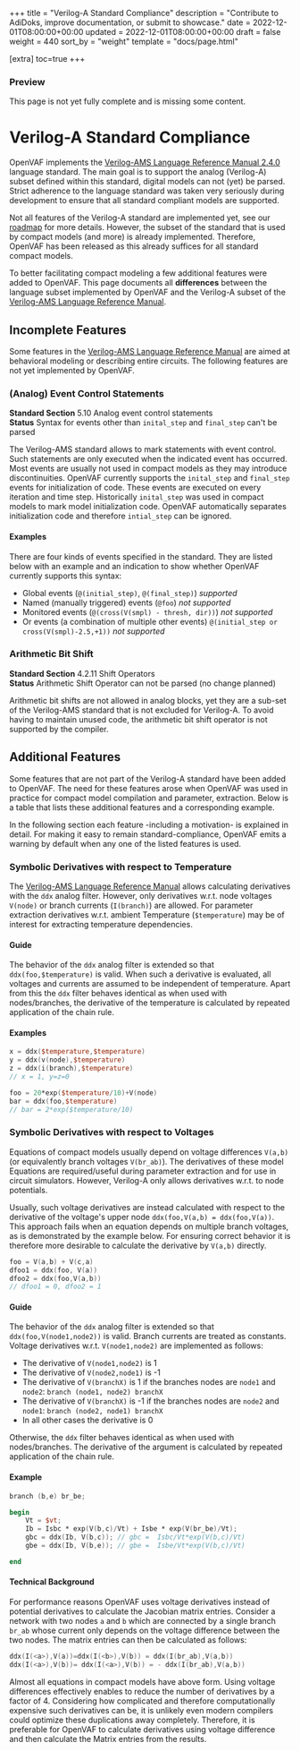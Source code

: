 +++
title = "Verilog-A Standard Compliance"
description = "Contribute to AdiDoks, improve documentation, or submit to showcase."
date = 2022-12-01T08:00:00+00:00
updated = 2022-12-01T08:00:00+00:00
draft = false
weight = 440
sort_by = "weight"
template = "docs/page.html"

[extra]
toc=true
+++

<div class="wrap container" role="document">
  <div class="content">
    <section class="section container-fluid mt-n3 pb-3">
      <div class="row justify-content-center">
        <div class="row justify-content-center">
					<div class="col-md col-lg col-xxl">
						<article>
							<h1 class="text-center">Preview</h1>
							<p class="text-center">This page is not yet fully complete and is missing some content.</p>
						</article>
					</div>
				</div>
      </div>
    </section>
  </div>
</div>

# Verilog-A Standard Compliance


OpenVAF implements the [Verilog-AMS Language Reference Manual 2.4.0][vams] language standard.
The main goal is to support the analog (Verilog-A) subset defined within this standard, digital models can not (yet) be parsed.
Strict adherence to the language standard was taken very seriously during development to ensure that all standard compliant models 
are supported.

Not all features of the Verilog-A standard are implemented yet, see our [roadmap](../roadmap) for more details.
However, the subset of the standard that is used by compact models (and more) is already implemented.
Therefore, OpenVAF has been released as this already suffices for all standard compact models. 

To better facilitating compact modeling a few additional features were added to OpenVAF.
This page documents all **differences** between the language subset implemented by OpenVAF and the Verilog-A subset of the 
[Verilog-AMS Language Reference Manual][vams].

## Incomplete Features

Some features in the [Verilog-AMS Language Reference Manual][vams] are aimed at behavioral modeling or describing 
entire circuits.
The following features are not yet implemented by OpenVAF.


### (Analog) Event Control Statements

**Standard Section** 5.10 Analog event control statements <br>
**Status** Syntax for events other than `inital_step` and `final_step` can't be parsed

The Verilog-AMS standard allows to mark statements with event control.
Such statements are only executed when the indicated event has occurred.
Most events are usually not used in compact models as they may introduce discontinuities.
OpenVAF currently supports the `inital_step` and `final_step` events for initialization of code.
These events are executed on every iteration and time step.
Historically `inital_step` was used in compact models to mark model initialization code.
OpenVAF automatically separates initialization code and therefore `intial_step` can be ignored. 

#### Examples

There are four kinds of events specified in the standard.
They are listed below with an example and an indication to show whether OpenVAF currently supports this syntax:

* Global events (`@(initial_step)`, `@(final_step)`) *supported*
* Named (manually triggered) events (`@foo`) *not supported*
* Monitored events (`@(cross(V(smpl) - thresh, dir))`) *not supported*
* Or events (a combination of multiple other events) `@(initial_step or cross(V(smpl)-2.5,+1))` *not supported*

### Arithmetic Bit Shift

**Standard Section** 4.2.11 Shift Operators <br>
**Status** Arithmetic Shift Operator can not be parsed (no change planned)

Arithmetic bit shifts are not allowed in analog blocks, yet they are a sub-set of the Verilog-AMS standard that is not excluded for Verilog-A. 
To avoid having to maintain unused code, the arithmetic bit shift operator is not supported by the compiler.

## Additional Features

Some features that are not part of the Verilog-A standard have been added to OpenVAF.
The need for these features arose when OpenVAF was used in practice for compact model compilation and parameter, 
extraction. Below is a table that lists these additional features and a corresponding example.

In the following section each feature -including a motivation- is explained in detail.
For making it easy to remain standard-compliance, 
OpenVAF emits a warning by default when any one of the listed features is used.

### Symbolic Derivatives with respect to Temperature 

The [Verilog-AMS Language Reference Manual][vams] allows calculating derivatives with the `ddx` analog filter.
However, only derivatives w.r.t. node voltages `V(node)` or branch currents (`I(branch)`) are allowed.
For parameter extraction derivatives w.r.t. ambient Temperature (`$temperature`) may be of interest for extracting temperature dependencies.

#### Guide

The behavior of the `ddx` analog filter is extended so that `ddx(foo,$temperature)` is valid.
When such a derivative is evaluated, all voltages and currents are assumed to be independent of temperature. 
Apart from this the `ddx` filter behaves identical as when used with nodes/branches, 
the derivative of the temperature is calculated by repeated application of the chain rule.

#### Examples

``` verilog
x = ddx($temperature,$temperature)
y = ddx(v(node),$temperature)
z = ddx(i(branch),$temperature)
// x = 1, y=z=0

foo = 20*exp($temperature/10)+V(node)
bar = ddx(foo,$temperature)
// bar = 2*exp($temperature/10)
```




### Symbolic Derivatives with respect to Voltages

Equations of compact models usually depend on voltage differences `V(a,b)` (or equivalently branch voltages `V(br_ab)`).
The derivatives of these model Equations are required/useful during parameter extraction and for use in circuit simulators. However, Verilog-A only allows derivatives w.r.t. to node potentials. 

Usually, such voltage derivatives are instead calculated with respect to the derivative of the voltage's 
upper node `ddx(foo,V(a,b) = ddx(foo,V(a))`.
This approach fails when an equation depends on multiple branch voltages, as is demonstrated by the example below.
For ensuring correct behavior it is therefore more desirable to calculate the derivative by `V(a,b)` directly.

``` verilog
foo = V(a,b) + V(c,a)
dfoo1 = ddx(foo, V(a))
dfoo2 = ddx(foo,V(a,b))
// dfoo1 = 0, dfoo2 = 1
```

#### Guide

The behavior of the `ddx` analog filter is extended so that `ddx(foo,V(node1,node2))` is valid.
Branch currents are treated as constants. Voltage derivatives w.r.t. `V(node1,node2)` are implemented as follows:

* The derivative of `V(node1,node2)` is 1
* The derivative of `V(node2,node1)` is -1
* The derivative of `V(branchX)` is 1 if the branches nodes are `node1` and `node2`: `branch (node1, node2) branchX`
* The derivative of `V(branchX)` is -1 if the branches nodes are `node2` and `node1`: `branch (node2, node1) branchX`
* In all other cases the derivative is 0

Otherwise, the `ddx` filter behaves identical as when used with nodes/branches.
The derivative of the argument is calculated by repeated application of the chain rule.

#### Example

``` verilog
branch (b,e) br_be;

begin
    Vt = $vt;
    Ib = Isbc * exp(V(b,c)/Vt) + Isbe * exp(V(br_be)/Vt);
    gbc = ddx(Ib, V(b,c)); // gbc =  Isbc/Vt*exp(V(b,c)/Vt)
    gbe = ddx(Ib, V(b,e)); // gbe =  Isbe/Vt*exp(V(b,c)/Vt)

end
```

#### Technical Background

For performance reasons OpenVAF uses voltage derivatives instead of potential derivatives to calculate the Jacobian matrix entries.
Consider a network with two nodes `a` and `b` which are connected by a single branch `br_ab` whose current only depends on 
the voltage difference between the two nodes. 
The matrix entries can then be calculated as follows: 

``` verilog
ddx(I(<a>),V(a))=ddx(I(<b>),V(b)) = ddx(I(br_ab),V(a,b))
ddx(I(<a>),V(b))= ddx(I(<a>),V(b)) = - ddx(I(br_ab),V(a,b))
```

Almost all equations in compact models have above form. Using voltage differences effectively enables to reduce the number of derivatives by a factor of 4.
Considering how complicated and therefore computationally expensive such derivatives can be, 
it is unlikely even modern compilers could optimize these duplications away completely.
Therefore, it is preferable for OpenVAF to calculate derivatives using voltage difference and then calculate the Matrix entries from the results.

[vams]: https://www.accellera.org/images/downloads/standards/v-ams/VAMS-LRM-2-4.pdf
[vae]: dspom.gitlab.io/VerilogAE


